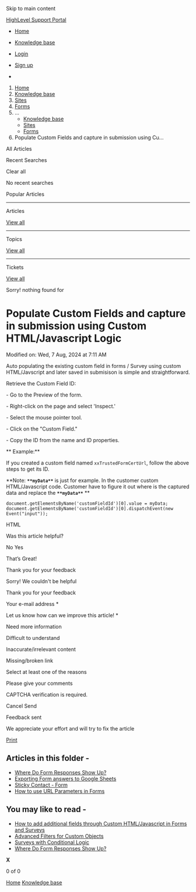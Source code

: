 Skip to main content

[ HighLevel Support Portal ](https://help.gohighlevel.com)

  * [ Home ](/support/home)
  * [ Knowledge base ](/support/solutions)

  * [Login](/support/login)
  * [Sign up](/support/signup)
  * 

  1. [Home](/support/home)
  2. [Knowledge base](/support/solutions)
  3. [Sites](/support/solutions/48000449581)
  4. [Forms](/support/solutions/folders/48000665899)
  5. ... 
     * [Knowledge base](/support/solutions)
     * [Sites](/support/solutions/48000449581)
     * [Forms](/support/solutions/folders/48000665899)
  6. Populate Custom Fields and capture in submission using Cu...

All  Articles 

Recent Searches

Clear all

No recent searches

Popular Articles

* * *

Articles

[View all](/support/search/solutions)

* * *

Topics

[View all](/support/search/topics)

* * *

Tickets

[View all](/support/search/tickets)

Sorry! nothing found for   

# Populate Custom Fields and capture in submission using Custom HTML/Javascript Logic

Modified on: Wed, 7 Aug, 2024 at 7:11 AM

Auto populating the existing custom field in forms / Survey using custom HTML/Javscript and later saved in submisison is simple and straightforward. 

Retrieve the Custom Field ID:

   \- Go to the Preview of the form.

   \- Right-click on the page and select 'Inspect.'

   \- Select the mouse pointer tool.

   \- Click on the "Custom Field."

   \- Copy the ID from the name and ID properties.

**  Example:** 

If you created a custom field named `xxTrustedFormCertUrl`, follow the above steps to get its ID.

**Note:  **`**myData**`**  is just for example. In the customer custom HTML/Javascript code. Customer have to figure it out where is the captured data and replace the **`**myData**`**   **

    document.getElementsByName('customFieldId')[0].value = myData;    
    document.getElementsByName('customFieldId')[0].dispatchEvent(new Event("input"));

HTML

Was this article helpful?

No  Yes 

That’s Great!

Thank you for your feedback

Sorry! We couldn't be helpful

Thank you for your feedback

Your e-mail address *

Let us know how can we improve this article! *

Need more information 

Difficult to understand 

Inaccurate/irrelevant content 

Missing/broken link 

Select at least one of the reasons 

Please give your comments 

CAPTCHA verification is required. 

Cancel  Send 

Feedback sent

We appreciate your effort and will try to fix the article

[Print](javascript:print\(\))

## Articles in this folder -

  * [Where Do Form Responses Show Up?](/support/solutions/articles/48000979916-where-do-form-responses-show-up-)
  * [Exporting Form answers to Google Sheets](/support/solutions/articles/48000979918-exporting-form-answers-to-google-sheets)
  * [Sticky Contact - Form](/support/solutions/articles/48000979919-sticky-contact-form)
  * [How to use URL Parameters in Forms](/support/solutions/articles/48001164119-how-to-use-url-parameters-in-forms)

## You may like to read -

  * [How to add additional fields through Custom HTML/Javascript in Forms and Surveys](/support/solutions/articles/155000003042-how-to-add-additional-fields-through-custom-html-javascript-in-forms-and-surveys)
  * [Advanced Filters for Custom Objects](/support/solutions/articles/155000004013-advanced-filters-for-custom-objects)
  * [Surveys with Conditional Logic](/support/solutions/articles/48000981703-surveys-with-conditional-logic)
  * [Where Do Form Responses Show Up?](/support/solutions/articles/48000979916-where-do-form-responses-show-up-)

**X**

0 of 0 []()

[Home](/support/home) [Knowledge base](/support/solutions)

